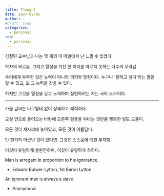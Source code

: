 ```yaml
---
title: Thought
date: 2007-09-05
author: ~
#draft: true
categories:
  - personal
tag:
  - personal
---
```




김철민 교수님과 나눈 몇 개의 이 메일에서 난 느낄 수 있었다.

학자의 외로움. 
그리고 열정을 가진 한 리더를 따르지 못하는 다수의 무력감. 

우리에게 부족한 것은 능력이 아니라 의지와 열정이다. 누구나 '잘하고 싶다'라는 말을 할 수 있고, 또 그 능력을 갖을 수 있다.

하지만 그것을 열정을 갖고 노력하며 실현하려는 자는 극히 소수이다.

---

가을 날씨는 나무랄데 없이 상쾌하고 쾌적하다.

교실 안으로 들어오는 바람에 오른쪽 얼굴을 부비는 것만큼 행복한 일도 드물다.

모든 것이 제자리에 놓여있고, 모든 것이 아름답다.

단 한가지 어긋난 것이 있다면, 그것은 스스로에 대한 무지함. 

이것이 유일하게 불완전하며, 이것이 유일하게 추하다.



Man is arrogant in proportion to his ignorance.
- Edward Bulwer-Lytton, 1st Baron Lytton

An ignorant man is always a slave.
- Anonymous



 






